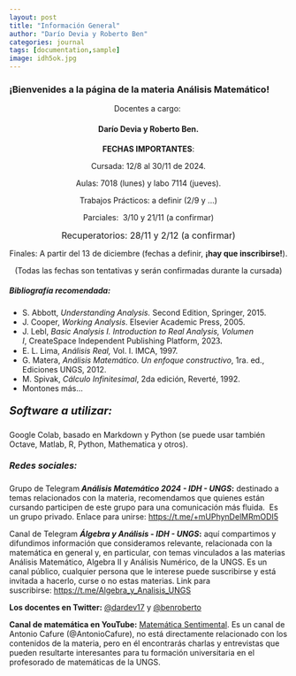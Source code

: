 ```yaml
---
layout: post
title: "Información General"
author: "Darío Devia y Roberto Ben"
categories: journal
tags: [documentation,sample]
image: idh5ok.jpg
---
```


### ¡Bienvenides a la página de la materia <strong>Análisis Matemático</strong>!
<p style="text-align: center;">Docentes a cargo: </p>
<h4 style="text-align: center;"><span><strong>Darío Devia</strong> </span>y<span> <strong>Roberto Ben</strong>.</span></h4>
<p style="text-align: center;"><strong>FECHAS IMPORTANTES</strong>:</p>
<p style="text-align: center;">Cursada: 12/8 al 30/11 de 2024.</p>
<p style="text-align: center;">Aulas: 7018 (lunes) y labo 7114 (jueves).</p>
<p style="text-align: center;">Trabajos Prácticos: a definir (2/9 y ...)</p>
<p id="yui_3_17_2_1_1677765448217_902" style="text-align: center;">Parciales: <span> 3/10 y 21/11 (</span><span>a confirmar)</span></p>
<p style="text-align: center;"><span style="font-size: 1rem;">Recuperatorios: <span>28/11 y 2/12</span><span> (<span>a confirmar</span>)</span></span></p>
<p style="text-align: center;">Finales: A partir del 13 de diciembre (fechas a definir, <strong>¡hay que inscribirse!</strong>).</p>
<p style="text-align: center;">(Todas las fechas son tentativas y serán confirmadas durante la cursada)</p>
<p style="text-align: center;"></p>
<h5><strong>Bibliografía recomendada:</strong></h5>
<ul>
<li><span><span>S. Abbott, <em>Understanding Analysis. </em>Second Edition, Springer, 2015.</span></span></li>
<li><span><span>J. Cooper, <em>Working Analysis</em>. Elsevier Academic Press, 2005.</span></span></li>
<li><span><span>J. Lebl, <em>Basic Analysis I. Introduction to Real Analysis, Volumen I</em>, </span></span>CreateSpace Independent Publishing Platform, 20<span lang="es-ES-u-co-trad" style="font-family: 'Palatino Linotype', serif; color: #000000; font-size: 1rem;">2</span><span lang="es-ES-u-co-trad" style="font-family: 'Palatino Linotype', serif; color: #000000; font-size: 1rem;">3</span><span lang="es-ES-u-co-trad" style="font-family: 'Palatino Linotype', serif; color: #000000; font-size: 1rem;">.</span></li>
<li><span>E. L. Lima, <em>Análisis Real, </em>Vol. I. IMCA, 1997.</span></li>
<li><span>G. Matera</span>, <em>Análisis Matemático. Un enfoque constructivo</em>, 1ra. ed., Ediciones UNGS, 2012.</li>
<li><span>M. Spivak</span><span class="a-size-extra-large">, <em>Cálculo Infinitesimal</em>, 2da edición, Reverté, 1992.</span></li>
<li><span class="a-size-extra-large">Montones más...</span></li>
</ul>
<h5><strong style="font-size: 1.25rem;">Software a utilizar:</strong></h5>
<p><span class="a-size-extra-large">Google Colab, basado en Markdown y Python (se puede usar también Octave, Matlab, R, Python, Mathematica y otros).</span></p>
<h5><strong style="font-size: 1rem;">Redes sociales:</strong></h5>
<p><span class="a-size-extra-large">Grupo de Telegram<strong> <em>Análisis Matemático 2024 - IDH - UNGS</em>:</strong> </span><span class="a-size-extra-large">destinado a temas relacionados con la materia, recomendamos que quienes están cursando participen de este grupo para una comunicación más fluida.  Es un grupo privado. Enlace para unirse: <a href="https://t.me/+mUPhynDelMRmODI5" target="_blank">https://t.me/+mUPhynDelMRmODI5</a></span></p>
<p>Canal de Telegram <strong><em>Álgebra y Análisis - IDH - UNGS</em>:</strong> <span class="a-size-extra-large">aquí compartimos y difundimos información que consideramos relevante, relacionada con la matemática en general y, en particular, con temas vinculados a las materias Análisis Matemático, Algebra II y Análisis Numérico, de la UNGS. Es un canal público, cualquier persona que le interese puede suscribirse y está invitada a hacerlo, curse o no estas materias. Link para suscribirse: <a href="https://t.me/Algebra_y_Analisis_UNGS" target="_blank">https://t.me/Algebra_y_Analisis_UNGS</a></span></p>
<p><strong>Los docentes en Twitter:</strong> <a href="https://twitter.com/dardev17">@dardev17</a> y <a href="https://twitter.com/benroberto">@benroberto</a></p>
<p id="yui_3_17_2_1_1677763677325_49"><strong>Canal de matemática en YouTube:</strong> <a href="https://www.youtube.com/channel/UCFb0NNzmoP90LNG8_6RI-wg">Matemática Sentimental</a>. Es un canal de Antonio Cafure (@AntonioCafure), no está directamente relacionado con los contenidos de la materia, pero en él encontrarás charlas y entrevistas que pueden resultarte interesantes para tu formación universitaria en el profesorado de matemáticas de la UNGS.</p>


